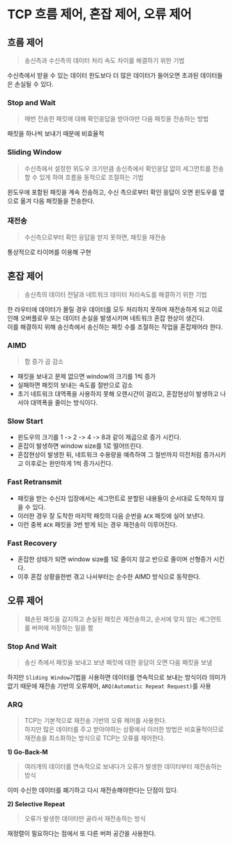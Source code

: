 # TCP 흐름 제어, 혼잡 제어, 오류 제어

## 흐름 제어

> 송신측과 수신측의 데이터 처리 속도 차이를 해결하기 위한 기법

수신측에서 받을 수 있는 데이터 한도보다 더 많은 데이터가 들어오면 초과된 데이터들은 손실될 수 있다.

### Stop and Wait

> 매번 전송한 패킷에 대해 확인응답을 받아야만 다음 패킷을 전송하는 방법

패킷을 하나씩 보내기 때문에 비효율적

### Sliding Window

> 수신측에서 설정한 위도우 크기만큼 송신측에서 확인응답 없이 세그먼트를 전송할 수 있게 하여 흐름을 동적으로 조절하는 기법

윈도우에 포함된 패킷을 계속 전송하고, 수신 측으로부터 확인 응답이 오면 윈도우를 옆으로 옮겨 다음 패킷들을 전송한다.

### 재전송

> 수신측으로부터 확인 응답을 받지 못하면, 패킷을 재전송

통상적으로 타이머를 이용해 구현

## 혼잡 제어

> 송신측의 데이터 전달과 네트워크 데이터 처리속도를 해결하기 위한 기법

한 라우터에 데이터가 몰릴 경우 데이터를 모두 처리하지 못하며 재전송하게 되고 이로 인해 오버플로우 또는 데이터 손실을 발생시키며 네트워크 혼잡 현상이 생긴다.
<br>이를 해결하지 위해 송신측에서 송신하는 패킷 수를 조절하는 작업을 혼잡제어라 한다.

### AIMD

> 합 증가 곱 감소

- 패킷을 보내고 문제 없으면 window의 크기를 1씩 증가
- 실패하면 패킷의 보내는 속도를 절반으로 감소
- 초기 네트워크 대역폭을 사용하지 못해 오랜시간이 걸리고, 혼잡현상이 발생하고 나서야 대역폭을 줄이는 방식이다.

### Slow Start

- 윈도우의 크기를 1 -> 2 -> 4 -> 8과 같이 제곱으로 증가 시킨다.
- 혼잡이 발생하면 window size를 1로 떨어뜨린다.
- 혼잡현상이 발생한 뒤, 네트워크 수용량을 예측하여 그 절반까지 이전처럼 증가시키고 이후로는 완만하게 1씩 증가시킨다.

### Fast Retransmit

- 패킷을 받는 수신자 입장에서는 세그먼트로 분할된 내용들이 순서대로 도착하지 않을 수 있다.
- 이러한 경우 잘 도착한 마지막 패킷의 다음 순번을 `ACK` 패킷에 실어 보낸다.
- 이런 중복 `ACK` 패킷을 3번 받게 되는 경우 재전송이 이루어진다.

### Fast Recovery

- 혼잡한 상태가 되면 window size를 1로 줄이지 않고 반으로 줄이며 선형증가 시킨다.
- 이후 혼잡 상황을한번 겪고 나서부터는 순수한 AIMD 방식으로 동작한다.

## 오류 제어

> 훼손된 패킷을 감지하고 손실된 패킷은 재전송하고, 순서에 맞지 않는 세그먼트를 버퍼에 저장하는 일을 함

### Stop And Wait

> 송신 측에서 패킷을 보내고 보낸 패킷에 대한 응답이 오면 다음 패킷을 보냄

하지만 `Sliding Window`기법을 사용하면 데이터를 연속적으로 보내는 방식이라 의미가 없기 때문에 재전송 기반의 오류제어, `ARQ(Automatic Repeat Request)`를 사용

### ARQ

> TCP는 기본적으로 재전송 기반의 오류 제어를 사용한다.
> <br>하지만 많은 데이터를 주고 받아야하는 상황에서 이러한 방법은 비효율적이므로 재전송을 최소화하는 방식으로 TCP는 오류를 제어한다.

**1) Go-Back-M**

> 여러개의 데이터를 연속적으로 보내다가 오류가 발생한 데이터부터 재전송하는 방식

이미 수신한 데이터를 폐기하고 다시 재전송해야한다는 단점이 있다.

**2) Selective Repeat**

> 오류가 발생한 데이터만 골라서 재전송하는 방식

재정렬이 필요하다는 점에서 또 다른 버퍼 공간을 사용한다.
